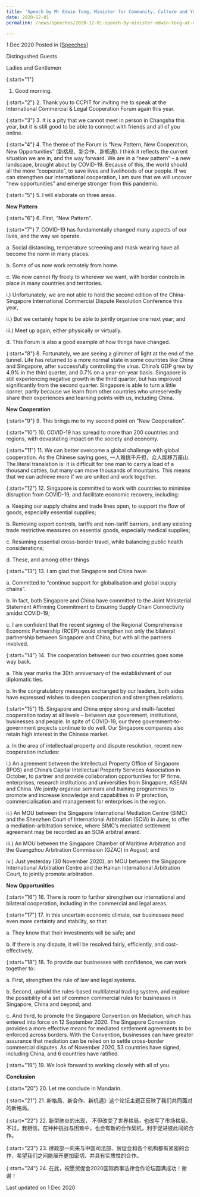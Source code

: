 ```yaml
---
title: 'Speech by Mr Edwin Tong, Minister for Community, Culture and Youth and Second Minister for Law at the Opening Session of the 2020 International Commercial and Legal Cooperation Forum'
date: 2020-12-01
permalink: /news/speeches/2020-12-01-speech-by-minister-edwin-tong-at-opening-session-of-2020-international-commercial-and-legal-cooperation-forum/

---
```



1 Dec 2020 Posted in [[Speeches](/news/speeches)]

Distingushed Guests

Ladies and Gentlemen

{:start="1"}
1.	Good morning.

{:start="2"}
2.	Thank you to CCPIT for inviting me to speak at the International Commercial & Legal Cooperation Forum again this year.

{:start="3"}
3.	It is a pity that we cannot meet in person in Changsha this year, but it is still good to be able to connect with friends and all of you online.

{:start="4"}
4.	The theme of the Forum is “New Pattern, New Cooperation, New Opportunities” (新格局、新合作、新机遇). I think it reflects the current situation we are in, and the way forward. We are in a “new pattern” – a new landscape, brought about by COVID-19. Because of this, the world should all the more “cooperate”, to save lives and livelihoods of our people. If we can strengthen our international cooperation, I am sure that we will uncover “new opportunities” and emerge stronger from this pandemic.

{:start="5"}
5.	I will elaborate on three areas.

**New Pattern**

{:start="6"}
6.	First, “New Pattern”.

{:start="7"}
7.	COVID-19 has fundamentally changed many aspects of our lives, and the way we operate.
 
a.	Social distancing, temperature screening and mask wearing have all become the norm in many places.

b.	Some of us now work remotely from home.

c.	We now cannot fly freely to wherever we want, with border controls in place in many countries and territories.

i.)	Unfortunately, we are not able to hold the second edition of the China-Singapore International Commercial Dispute Resolution Conference this year,

ii.)	But we certainly hope to be able to jointly organise one next year; and

iii.)	Meet up again, either physically or virtually.

d.	This Forum is also a good example of how things have changed. 

{:start="8"}
8.	Fortunately, we are seeing a glimmer of light at the end of the tunnel. Life has returned to a more normal state in some countries like China and Singapore, after successfully controlling the virus. China’s GDP grew by 4.9% in the third quarter, and 0.7% on a year-on-year basis. Singapore is still experiencing negative growth in the third quarter, but has improved significantly from the second quarter. Singapore is able to turn a little corner, partly because we learn from other countries who unreservedly share their experiences and learning points with us, including China.

**New Cooperation**

{:start="9"}
9.	This brings me to my second point on “New Cooperation”. 

{:start="10"}
10.	COVID-19 has spread to more than 200 countries and regions, with devastating impact on the society and economy.

{:start="11"}
11.	We can better overcome a global challenge with global cooperation. As the Chinese saying goes,  一人难挑千斤担，众人能移万座山. The literal translation is: It is difficult for one man to carry a load of a thousand catties, but many can move thousands of mountains. This means that we can achieve more if we are united and work together.

{:start="12"}
12.	Singapore is committed to work with countries to minimise disruption from COVID-19, and facilitate economic recovery, including:

a.	Keeping our supply chains and trade lines open, to support the flow of goods, especially essential supplies;

b.	Removing export controls, tariffs and non-tariff barriers, and any existing trade restrictive measures on essential goods, especially medical supplies;

c.	Resuming essential cross-border travel, while balancing public health considerations;

d.	These, and among other things

{:start="13"}
13.	I am glad that Singapore and China have: 

a.	Committed to “continue support for globalisation and global supply chains”. 

b.	In fact, both Singapore and China have committed to the Joint Ministerial Statement Affirming Commitment to Ensuring Supply Chain Connectivity amidst COVID-19; 

c.	I am confident that the recent signing of the Regional Comprehensive Economic Partnership (RCEP) would strengthen not only the bilateral partnership between Singapore and China, but with all the partners involved.

{:start="14"}
14.	The cooperation between our two countries goes some way back.

a.	This year marks the 30th anniversary of the establishment of our diplomatic ties. 

b.	In the congratulatory messages exchanged by our leaders, both sides have expressed wishes to deepen cooperation and strengthen relations.

{:start="15"}
15.	Singapore and China enjoy strong and multi-faceted cooperation today at all levels – between our government, institutions, businesses and people. In spite of COVID-19, our three government-to-government projects continue to do well. Our Singapore companies also retain high interest in the Chinese market.

a.	In the area of intellectual property and dispute resolution, recent new cooperation includes:

i.)	An agreement between the Intellectual Property Office of Singapore (IPOS) and China’s Capital Intellectual Property Services Association in October, to partner and provide collaboration opportunities for IP firms, enterprises, research institutions and universities from Singapore, ASEAN and China. We jointly organise seminars and training programmes to promote and increase knowledge and capabilities in IP protection, commercialisation and management for enterprises in the region.

ii.)	An MOU between the Singapore International Mediation Centre (SIMC) and the Shenzhen Court of International Arbitration (SCIA) in June, to offer a mediation-arbitration service, where SIMC’s mediated settlement agreement may be recorded as an SCIA arbitral award.

iii.)	An MOU between the Singapore Chamber of Maritime Arbitration and the Guangzhou Arbitration Commission (GZAC) in August; and 

iv.) Just yesterday (30 November 2020), an MOU between the Singapore International Arbitration Centre and the Hainan International Arbitration Court, to jointly promote arbitration.

**New Opportunities**

{:start="16"}
16.	There is room to further strengthen our international and bilateral cooperation, including in the commercial and legal areas.

{:start="17"}
17.	In this uncertain economic climate, our businesses need even more certainty and stability, so that:

a.	They know that their investments will be safe; and

b.	If there is any dispute, it will be resolved fairly, efficiently, and cost-effectively.

{:start="18"}
18.	To provide our businesses with confidence, we can work together to:

a.	First, strengthen the rule of law and legal systems.

b.	Second, uphold the rules-based multilateral trading system, and explore the possibility of a set of common commercial rules for businesses in Singapore, China and beyond; and 

c.	And third, to promote the Singapore Convention on Mediation, which has entered into force on 12 September 2020. The Singapore Convention provides a more effective means for mediated settlement agreements to be enforced across borders. With the Convention, businesses can have greater assurance that mediation can be relied on to settle cross-border commercial disputes. As of November 2020, 53 countries have signed, including China, and 6 countries have ratified. 

{:start="19"}
19.	We look forward to working closely with all of you.

**Conclusion**

{:start="20"}
20.	Let me conclude in Mandarin.

{:start="21"}
21.	新格局、新合作、新机遇》这个论坛主题正反映了我们共同面对的新格局。

{:start="22"}
22.	新型肺炎的出现， 不但改变了世界格局，也改写了市场格局。不过，我相信，在种种挑战与困难中，也会有新的合作契机，利于促进彼此间的合作。

{:start="23"}
23. 律政部一向来与中国司法部、贸促会和各个机构都有紧密的合作，希望我们之间能展开更加密切、并具有实质性的合作。

{:start="24"}
24.	在此，祝愿贸促会2020国际商事法律合作论坛圆满成功！谢谢！


<p class="right-side-updated">Last updated on 1 Dec 2020</p> 
